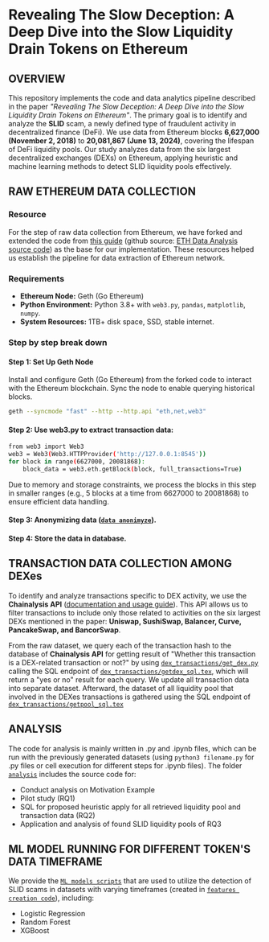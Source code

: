 # Revealing The Slow Deception: A Deep Dive into the Slow Liquidity Drain Tokens on Ethereum

## OVERVIEW

This repository implements the code and data analytics pipeline described in the paper *"Revealing The Slow Deception: A Deep Dive into the Slow Liquidity Drain Tokens on Ethereum"*. The primary goal is to identify and analyze the **SLID** scam, a newly defined type of fraudulent activity in decentralized finance (DeFi). We use data from Ethereum blocks **6,627,000 (November 2, 2018)** to **20,081,867 (June 13, 2024)**, covering the lifespan of DeFi liquidity pools. Our study analyzes data from the six largest decentralized exchanges (DEXs) on Ethereum, applying heuristic and machine learning methods to detect SLID liquidity pools effectively.

## RAW ETHEREUM DATA COLLECTION

### Resource

For the step of raw data collection from Ethereum, we have forked and extended the code from [this guide](https://medium.com/@victor.denisov/how-to-retrieve-data-from-the-ethereum-blockchain-386b03bea4a) (github source: [ETH Data Analysis source code](https://github.com/grgcmz/eth-data-analysis)) as the base for our implementation. These resources helped us establish the pipeline for data extraction of Ethereum network.


### Requirements
- **Ethereum Node:** Geth (Go Ethereum)
- **Python Environment:** Python 3.8+ with `web3.py`, `pandas`, `matplotlib`, `numpy`.
- **System Resources:** 1TB+ disk space, SSD, stable internet.

### Step by step break down

#### Step 1: Set Up Geth Node

Install and configure Geth (Go Ethereum) from the forked code to interact with the Ethereum blockchain. Sync the node to enable querying historical blocks.

```bash
geth --syncmode "fast" --http --http.api "eth,net,web3"
```

#### Step 2: Use web3.py to extract transaction data:

```bash
from web3 import Web3
web3 = Web3(Web3.HTTPProvider('http://127.0.0.1:8545'))
for block in range(6627000, 20081868):
    block_data = web3.eth.getBlock(block, full_transactions=True)
```
Due to memory and storage constraints, we process the blocks in this step in smaller ranges (e.g., 5 blocks at a time from 6627000 to 20081868) to ensure efficient data handling.

#### Step 3: Anonymizing data ([`data anonimyze`](./dex_transactions/data_anon.py)).

#### Step 4: Store the data in database.

## TRANSACTION DATA COLLECTION AMONG DEXes

To identify and analyze transactions specific to DEX activity, we use the **Chainalysis API** ([documentation and usage guide](https://docs.transpose.io/)). This API allows us to filter transactions to include only those related to activities on the six largest DEXs mentioned in the paper: **Uniswap, SushiSwap, Balancer, Curve, PancakeSwap, and BancorSwap**.

From the raw dataset, we query each of the transaction hash to the database of **Chainalysis API** for getting result of "Whether this transaction is a DEX-related transaction or not?" by using [`dex_transactions/get_dex.py`](./dex_transactions/get_dex.py) calling the SQL endpoint of [`dex_transactions/getdex_sql.tex`](./dex_transactions/getdex_sql.tex), which will return a "yes or no" result for each query. We update all transaction data into separate dataset. Afterward, the dataset of all liquidity pool that involved in the DEXes transactions is gathered using the SQL endpoint of [`dex_transactions/getpool_sql.tex`](./dex_transactions/getpool_sql.tex)

## ANALYSIS

The code for analysis is mainly written in .py and .ipynb files, which can be run with the previously generated datasets (using ```python3 filename.py``` for .py files or cell execution for different steps for .ipynb files). The folder [`analysis`](./analysis) includes the source code for:

- Conduct analysis on Motivation Example
- Pilot study (RQ1)
- SQL for proposed heuristic apply for all retrieved liquidity pool and transaction data (RQ2)
- Application and analysis of found SLID liquidity pools of RQ3

## ML MODEL RUNNING FOR DIFFERENT TOKEN'S DATA TIMEFRAME

We provide the [`ML models scripts`](./ml) that are used to utilize the detection of SLID scams in datasets with varying timeframes (created in [`features creation code`](./analysis/rq3_getliqpoolfeatures_ml.ipynb)), including:
- Logistic Regression
- Random Forest
- XGBoost

